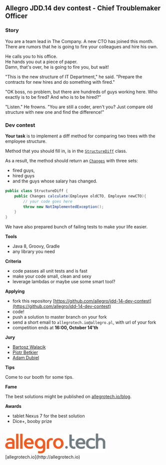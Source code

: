 
## Allegro JDD.14 dev contest - Chief Troublemaker Officer

### Story

You are a team lead in The Company. A new CTO has joined this month.
There are rumors that he is going to fire your colleagues and hire his own.

He calls you to his office.<br/>
He hands you out a piece of paper.<br/>
Damn, that's over, he is going to fire you, but wait!

"This is the new structure of IT Department," he said. "Prepare the contracts for new hires and do something with fired."

"OK boss, no problem, but there are hundreds of guys working here. Who exactly is to be fired? And who is to be hired?"
  
"Listen." He frowns. "You are still a coder, aren't you? Just compare old structure with new one and find the difference!"

### Dev contest
**Your task** is to implement a diff method for comparing two trees with the employee structure.

Method that you should fill in, is in the [`StructureDiff`](src/main/java/pl/allegro/jdd/StructureDiff.java) class.

As a result, the method should return an [`Changes`](src/main/java/pl/allegro/jdd/Changes.java) with three sets:

* fired guys,
* hired guys 
* and the guys whose salary has changed.

```java
public class StructureDiff {
    public Changes calculate(Employee oldCTO, Employee newCTO){
        // your code goes here
        throw new NotImplementedException();
    }
}
```

We have also prepared bunch of failing tests to make your life easier.

**Tools**

*  Java 8, Groovy, Gradle
*  any library you need

**Criteria**
   
* code passes all unit tests and is fast
* make your code small, clean and sexy
* leverage lambdas or maybe use some smart tool?

**Applying**

*  fork this repository [https://github.com/allegro/jdd-14-dev-contest](https://github.com/allegro/jdd-14-dev-contest) 
*  code!
*  push a solution to master branch on your fork 
*  send a short email to `allegrotech.io@allegro.pl`, with url of your fork  
*  competition ends at **16:00, October 14'th**

**Jury**

* [Bartosz Walacik](https://github.com/bartoszwalacik/)
* [Piotr Betkier](https://github.com/pbetkier)
* [Adam Dubiel](https://github.com/adamdubiel)

**Tips**

Come to our booth for some tips. 

**Fame**

The best solutions might be published on [allegrotech.io/blog](http://allegrotech.io/blog).

**Awards**

 * tablet Nexus 7 for the best solution
 * Dice+, booby prize
 
<br/>
<img src="logo-allegro-tech.png"/><br/>
[allegrotech.io](http://allegrotech.io)







